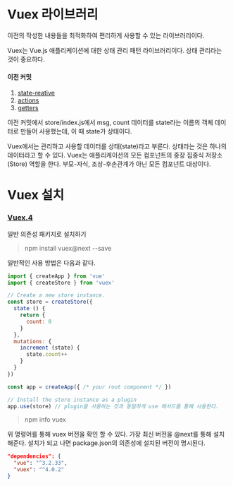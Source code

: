 # Vuex 라이브러리
이전의 작성한 내용들을 최적화하여 편리하게 사용할 수 있는 라이브러리이다.

Vuex는 Vue.js 애플리케이션에 대한 상태 관리 패턴 라이브러리이다. 상태 관리라는 것이 중요하다.

#### 이전 커밋
1. [state-reative](https://github.com/mieumje/DEV_Frontend_2/commit/befccc7eda09ded3a8672e1e7477088d22b9fa0e)
2. [actions](https://github.com/mieumje/DEV_Frontend_2/commit/4b6aae174db7bdad35fc842c33b309cb49c777d8)
3. [getters](https://github.com/mieumje/DEV_Frontend_2/commit/2276722c74c664bd172016804f50fc5a3963f388)

이전 커밋에서 store/index.js에서 msg, count 데이터를 state라는 이름의 객체 데이터로 만들어 사용했는데, 이 때 state가 상태이다.

Vuex에서는 관리하고 사용할 데이터를 상태(state)라고 부른다. 상태라는 것은 하나의 데이터라고 할 수 있다. Vuex는 애플리케이션의 모든 컴포넌트의 중장 집중식 저장소(Store) 역할을 한다. 부모-자식, 조상-후손관계가 아닌 모든 컴포넌트 대상이다.


# Vuex 설치
### [Vuex.4](https://vuex.vuejs.org/)

일반 의존성 패키지로 설치하기

> npm install vuex@next --save

일반적인 사용 방법은 다음과 같다.

```js
import { createApp } from 'vue'
import { createStore } from 'vuex'

// Create a new store instance.
const store = createStore({
  state () {
    return {
      count: 0
    }
  },
  mutations: {
    increment (state) {
      state.count++
    }
  }
})

const app = createApp({ /* your root component */ })

// Install the store instance as a plugin
app.use(store) // plugin을 사용하는 것과 동일하게 use 메서드를 통해 사용한다.
```

> npm info vuex

위 명령어를 통해 vuex 버전을 확인 할 수 있다. 가장 최신 버전을 @next를 통해 설치해준다. 설치가 되고 나면 package.json의 의존성에 설치된 버전이 명시된다.

```json
"dependencies": {
  "vue": "^3.2.33",
  "vuex": "^4.0.2"
}
```

